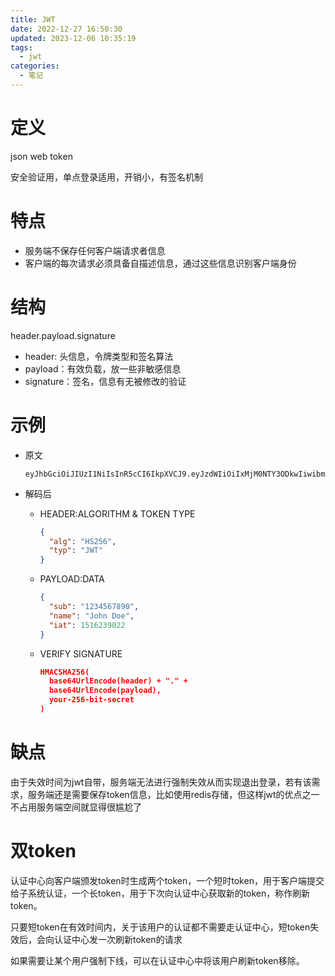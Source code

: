 ```yaml
---
title: JWT
date: 2022-12-27 16:50:30
updated: 2023-12-06 10:35:19
tags:
  - jwt
categories:
  - 笔记
---
```


# 定义

json web token

安全验证用，单点登录适用，开销小，有签名机制 

# 特点

- 服务端不保存任何客户端请求者信息
- 客户端的每次请求必须具备自描述信息，通过这些信息识别客户端身份

# 结构

header.payload.signature

- header: 头信息，令牌类型和签名算法
- payload：有效负载，放一些非敏感信息
- signature：签名，信息有无被修改的验证  

   

# 示例

- 原文

    ```
    eyJhbGciOiJIUzI1NiIsInR5cCI6IkpXVCJ9.eyJzdWIiOiIxMjM0NTY3ODkwIiwibmFtZSI6IkpvaG4gRG9lIiwiaWF0IjoxNTE2MjM5MDIyfQ.SflKxwRJSMeKKF2QT4fwpMeJf36POk6yJV_adQssw5c
    ```

- 解码后

    - HEADER:ALGORITHM & TOKEN TYPE

        ```json
        {
          "alg": "HS256",
          "typ": "JWT"
        }
        ```

    - PAYLOAD:DATA
    
        ```json
        {
          "sub": "1234567890",
          "name": "John Doe",
          "iat": 1516239022
        }
        ```
    
    - VERIFY SIGNATURE
    
        ```json
        HMACSHA256(
          base64UrlEncode(header) + "." +
          base64UrlEncode(payload),
          your-256-bit-secret
        )
        ```

# 缺点

由于失效时间为jwt自带，服务端无法进行强制失效从而实现退出登录，若有该需求，服务端还是需要保存token信息，比如使用redis存储，但这样jwt的优点之一不占用服务端空间就显得很尴尬了

# 双token

认证中心向客户端颁发token时生成两个token，一个短时token，用于客户端提交给子系统认证，一个长token，用于下次向认证中心获取新的token，称作刷新token。

只要短token在有效时间内，关于该用户的认证都不需要走认证中心，短token失效后，会向认证中心发一次刷新token的请求

如果需要让某个用户强制下线，可以在认证中心中将该用户刷新token移除。